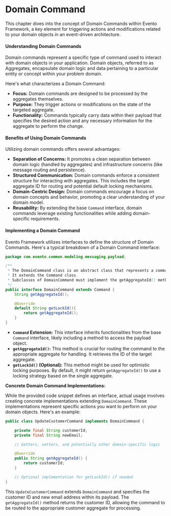 # Domain Command

This chapter dives into the concept of Domain Commands within Evento Framework, a key element for triggering actions and modifications related to your domain objects in an event-driven architecture.

#### Understanding Domain Commands

Domain commands represent a specific type of command used to interact with domain objects in your application. Domain objects, referred to as Aggregates, encapsulate domain logic and data pertaining to a particular entity or concept within your problem domain.

Here's what characterizes a Domain Command:

* **Focus:** Domain commands are designed to be processed by the aggregates themselves.
* **Purpose:** They trigger actions or modifications on the state of the targeted aggregate.
* **Functionality:** Commands typically carry data within their payload that specifies the desired action and any necessary information for the aggregate to perform the change.

#### Benefits of Using Domain Commands

Utilizing domain commands offers several advantages:

* **Separation of Concerns:** It promotes a clean separation between domain logic (handled by aggregates) and infrastructure concerns (like message routing and persistence).
* **Structured Communication:** Domain commands enforce a consistent structure for interacting with aggregates. This includes the target aggregate ID for routing and potential default locking mechanisms.
* **Domain-Centric Design:** Domain commands encourage a focus on domain concepts and behavior, promoting a clear understanding of your domain model.
* **Reusability:** By extending the base `Command` interface, domain commands leverage existing functionalities while adding domain-specific requirements.

#### Implementing a Domain Command

Evento Framework utilizes interfaces to define the structure of Domain Commands. Here's a typical breakdown of a Domain Command interface:

```java
package com.evento.common.modeling.messaging.payload;

/**
 * The DomainCommand class is an abstract class that represents a command related to a domain object.
 * It extends the Command class.
 * Subclasses of DomainCommand must implement the getAggregateId() method to provide the ID of the aggregate the command is targeting.
 */
public interface DomainCommand extends Command {
	String getAggregateId();

	@Override
	default String getLockId(){
		return getAggregateId();
	}
}

```

* **`Command` Extension:** This interface inherits functionalities from the base `Command` interface, likely including a method to access the payload object.
* **`getAggregateId()`:** This method is crucial for routing the command to the appropriate aggregate for handling. It retrieves the ID of the target aggregate.
* **`getLockId()` (Optional):** This method might be used for optimistic locking purposes. By default, it might return `getAggregateId()` to use a locking strategy based on the single aggregate.

**Concrete Domain Command Implementations:**

While the provided code snippet defines an interface, actual usage involves creating concrete implementations extending `DomainCommand`. These implementations represent specific actions you want to perform on your domain objects. Here's an example:

```java
public class UpdateCustomerCommand implements DomainCommand {

    private final String customerId;
    private final String newEmail;

    // Getters, setters, and potentially other domain-specific logic

    @Override
    public String getAggregateId() {
        return customerId;
    }

    // Optional implementation for getLockId() if needed
}
```

This `UpdateCustomerCommand` extends `DomainCommand` and specifies the customer ID and new email address within its payload. The `getAggregateId()` method returns the customer ID, allowing the command to be routed to the appropriate customer aggregate for processing.
